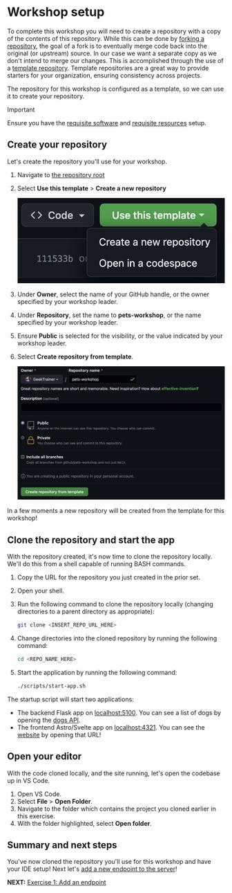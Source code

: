 # Workshop setup

To complete this workshop you will need to create a repository with a copy of the contents of this repository. While this can be done by [forking a repository](https://docs.github.com/en/get-started/quickstart/fork-a-repo), the goal of a fork is to eventually merge code back into the original (or upstream) source. In our case we want a separate copy as we don't intend to merge our changes. This is accomplished through the use of a [template repository](https://docs.github.com/en/repositories/creating-and-managing-repositories/creating-a-template-repository). Template repositories are a great way to provide starters for your organization, ensuring consistency across projects.

The repository for this workshop is configured as a template, so we can use it to create your repository.

> [!IMPORTANT]
> Ensure you have the [requisite software](./README.md#required-local-installation) and [requisite resources](./README.md#required-resources) setup.

## Create your repository

Let's create the repository you'll use for your workshop.

1. Navigate to [the repository root](/)
2. Select **Use this template** > **Create a new repository**

    ![Screenshot of Use this template dropdown](images/0-setup-template.png)

3. Under **Owner**, select the name of your GitHub handle, or the owner specified by your workshop leader.
4. Under **Repository**, set the name to **pets-workshop**, or the name specified by your workshop leader.
5. Ensure **Public** is selected for the visibility, or the value indicated by your workshop leader.
6. Select **Create repository from template**.

    ![Screenshot of configured template creation dialog](images/0-setup-configure.png)

In a few moments a new repository will be created from the template for this workshop!

## Clone the repository and start the app

With the repository created, it's now time to clone the repository locally. We'll do this from a shell capable of running BASH commands.

1. Copy the URL for the repository you just created in the prior set.
2. Open your shell.
3. Run the following command to clone the repository locally (changing directories to a parent directory as appropriate):

    ```sh
    git clone <INSERT_REPO_URL_HERE>
    ```

4. Change directories into the cloned repository by running the following command:

    ```sh
    cd <REPO_NAME_HERE>
    ```

5. Start the application by running the following command:

    ```sh
    ./scripts/start-app.sh
    ```

The startup script will start two applications:

- The backend Flask app on [localhost:5100](http://localhost:5100). You can see a list of dogs by opening the [dogs API](http://localhost:5100/api/dogs).
- The frontend Astro/Svelte app on [localhost:4321](http://localhost:4321). You can see the [website](http://localhost:4321) by opening that URL!

## Open your editor

With the code cloned locally, and the site running, let's open the codebase up in VS Code.

1. Open VS Code.
2. Select **File** > **Open Folder**.
3. Navigate to the folder which contains the project you cloned earlier in this exercise.
4. With the folder highlighted, select **Open folder**.

## Summary and next steps

You've now cloned the repository you'll use for this workshop and have your IDE setup! Next let's [add a new endpoint to the server](./1-add-endpoint.md)!

**NEXT:** [Exercise 1: Add an endpoint](./1-add-endpoint.md)

